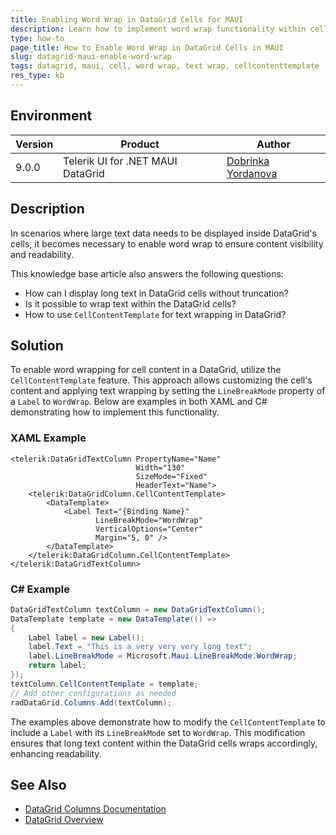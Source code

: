 ```yaml
---
title: Enabling Word Wrap in DataGrid Cells for MAUI
description: Learn how to implement word wrap functionality within cells of the DataGrid for MAUI to display large text data effectively.
type: how-to
page_title: How to Enable Word Wrap in DataGrid Cells in MAUI
slug: datagrid-maui-enable-word-wrap
tags: datagrid, maui, cell, word wrap, text wrap, cellcontenttemplate
res_type: kb
---
```


## Environment

| Version | Product | Author | 
| --- | --- | ---- | 
| 9.0.0 | Telerik UI for .NET MAUI DataGrid | [Dobrinka Yordanova](https://www.telerik.com/blogs/author/dobrinka-yordanova)| 

## Description

In scenarios where large text data needs to be displayed inside DataGrid's cells, it becomes necessary to enable word wrap to ensure content visibility and readability. 

This knowledge base article also answers the following questions:
- How can I display long text in DataGrid cells without truncation?
- Is it possible to wrap text within the DataGrid cells?
- How to use `CellContentTemplate` for text wrapping in DataGrid?

## Solution

To enable word wrapping for cell content in a DataGrid, utilize the `CellContentTemplate` feature. This approach allows customizing the cell's content and applying text wrapping by setting the `LineBreakMode` property of a `Label` to `WordWrap`. Below are examples in both XAML and C# demonstrating how to implement this functionality.

### XAML Example

```xaml
<telerik:DataGridTextColumn PropertyName="Name" 
                            Width="130"
                            SizeMode="Fixed"
                            HeaderText="Name">
    <telerik:DataGridColumn.CellContentTemplate>
        <DataTemplate>
            <Label Text="{Binding Name}" 
                   LineBreakMode="WordWrap"
                   VerticalOptions="Center"
                   Margin="5, 0" />
        </DataTemplate>
    </telerik:DataGridColumn.CellContentTemplate>
</telerik:DataGridTextColumn>
```

### C# Example

```csharp
DataGridTextColumn textColumn = new DataGridTextColumn();
DataTemplate template = new DataTemplate(() =>
{
    Label label = new Label();
    label.Text = "This is a very very very long text";
    label.LineBreakMode = Microsoft.Maui.LineBreakMode.WordWrap;
    return label;
});
textColumn.CellContentTemplate = template;
// Add other configurations as needed
radDataGrid.Columns.Add(textColumn);
```

The examples above demonstrate how to modify the `CellContentTemplate` to include a `Label` with its `LineBreakMode` set to `WordWrap`. This modification ensures that long text content within the DataGrid cells wraps accordingly, enhancing readability.

## See Also

- [DataGrid Columns Documentation](https://docs.telerik.com/devtools/maui/controls/datagrid/columns/cell-templates)
- [DataGrid Overview](https://docs.telerik.com/devtools/maui/controls/datagrid/overview)
